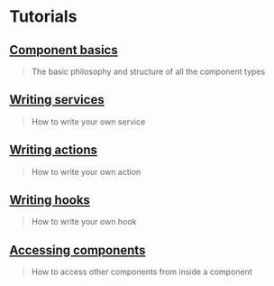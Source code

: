 # Tutorials

## [Component basics](component-basics.md)
> The basic philosophy and structure of all the component types

## [Writing services](writing-services.md)
> How to write your own service

## [Writing actions](writing-actions.md)
> How to write your own action

## [Writing hooks](writing-hooks.md)
> How to write your own hook

## [Accessing components](accessing-components.md)
> How to access other components from inside a component
